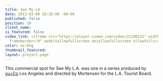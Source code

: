 ```yaml
---
title: See My LA
date: 2011-03-09 18:26:00 -08:00
published: false
position: 10
client_name: 
is_featured: false
video_link: <iframe src="https://player.vimeo.com/video/21100132" width="640" height="480"
  frameborder="0" webkitallowfullscreen mozallowfullscreen allowfullscreen></iframe>
color: no-bkg
thumbnail_featured: 
layout: project-page
---
```


This commercial spot for See My L.A. was one in a series produced by [yu+Co](http://yuco.com) Los Angeles and directed by Mortensen for the L.A. Tourist Board.
